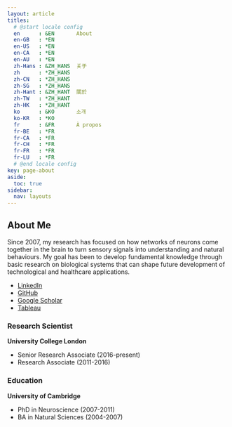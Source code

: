 ```yaml
---
layout: article
titles:
  # @start locale config
  en      : &EN       About
  en-GB   : *EN
  en-US   : *EN
  en-CA   : *EN
  en-AU   : *EN
  zh-Hans : &ZH_HANS  关于
  zh      : *ZH_HANS
  zh-CN   : *ZH_HANS
  zh-SG   : *ZH_HANS
  zh-Hant : &ZH_HANT  關於
  zh-TW   : *ZH_HANT
  zh-HK   : *ZH_HANT
  ko      : &KO       소개
  ko-KR   : *KO
  fr      : &FR       À propos
  fr-BE   : *FR
  fr-CA   : *FR
  fr-CH   : *FR
  fr-FR   : *FR
  fr-LU   : *FR
  # @end locale config
key: page-about
aside:
  toc: true
sidebar:
  nav: layouts
---
```




## About Me

Since 2007, my research has focused on how networks of neurons come together in the brain to turn sensory signals into understanding and natural behaviours. My goal has been to develop fundamental knowledge through basic research on biological systems that can shape future development of technological and healthcare applications.

- [LinkedIn](www.linkedin.com/in/stephen-town/)
- [GitHub](github.com/stephentown42)
- [Google Scholar](scholar.google.co.uk/citations?user=P95jaL8AAAAJ&hl=en&oi=ao)
- [Tableau](public.tableau.com/app/profile/stephen.town3919#!/)

### Research Scientist
**University College London**
- Senior Research Associate (2016-present)
- Research Associate (2011-2016)


### Education

**University of Cambridge**
- PhD in Neuroscience (2007-2011)
- BA in Natural Sciences (2004-2007)

